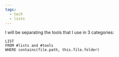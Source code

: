 ```yaml
---
tags:
  - tech
  - lists
---
```


I will be separating the tools that I use in 3 categories:
```dataview
LIST
FROM #lists and #tools
WHERE contains(file.path, this.file.folder)
```
